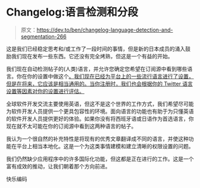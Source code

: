 # Changelog:语言检测和分段

> 原文：<https://dev.to/ben/changelog-language-detection-and-segmentation-266>

这是我们已经稳定思考和/或工作了一段时间的事情，但是新的日本成员的涌入鼓励我们现在发布一些东西。它还没有完全烤熟，但这是一个有益的开始。

我们现在自动检测帖子的(人类)语言，并允许您确定您希望在订阅源中看到哪些语言。你在你的设置中做这个[。我们现在已经为平台上的一些流行语言进行了设置，但是在将来，它应该是相当通用的。当你注册时，我们也会根据你的 Twitter 语言设置等因素对你的设置进行评估。](https://dev.to/settings/misc)

全球软件开发交流主要使用英语，但这不是这个世界的工作方式，我们希望尽可能为软件开发人员提供一个更具包容性的环境。面向语言的功能也有助于为只懂英语的软件开发人员提供更好的体验。如果你没有将西班牙语或日语作为首选语言，你现在就不太可能在你的订阅源中看到这两种语言的帖子。

我认为一个很自然的补充特性是将现有的优秀文章翻译成不同的语言，并使这种功能在平台上相当本地化。这是一个为这类事情建模和建立清晰的权限设置的问题。

我们仍然缺少应用程序中的许多国际化功能，但这都是正在进行的工作。这是一个富有成效的推动，让我们朝着那个方向前进。

快乐编码